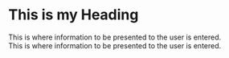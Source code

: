 <html>
<head>
<title>
The title of the webpage
</title>
</head>
<body>
<h1>This is my Heading</h1>
This is where information to be presented to the user is entered.
</body>
</html>
<div style="float: left">
This is where information to be presented to the user is entered.
</div>
<div style="float: right">
